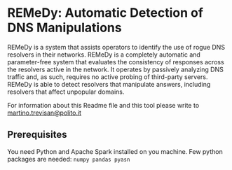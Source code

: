 # REMeDy: Automatic Detection of DNS Manipulations
REMeDy is a system that assists operators to identify
the use of rogue DNS resolvers in their networks. REMeDy is a
completely automatic and parameter-free system that evaluates the
consistency of responses across the resolvers active in the network.
It operates by passively analyzing DNS traffic and, as such, requires
no active probing of third-party servers. REMeDy is able to detect
resolvers that manipulate answers, including resolvers that affect
unpopular domains.


For information about this Readme file and this tool please write to
[martino.trevisan@polito.it](mailto:martino.trevisan@polito.it)


## Prerequisites
You need Python and Apache Spark installed on you machine.
Few python packages are needed: `numpy pandas pyasn`

